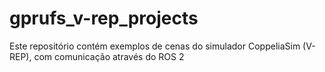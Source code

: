 # gprufs_v-rep_projects
Este repositório contém exemplos de cenas do simulador CoppeliaSim (V-REP), com comunicação através do ROS 2 
